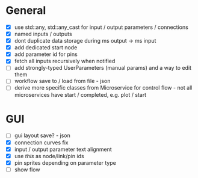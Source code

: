 # General
- [x] use std::any, std::any_cast for input / output parameters / connections
- [x] named inputs / outputs
- [x] dont duplicate data storage during ms output -> ms input
- [x] add dedicated start node
- [x] add parameter id for pins
- [x] fetch all inputs recursively when notified
- [ ] add strongly-typed UserParameters (manual params) and a way to edit them
- [ ] workflow save to / load from file - json
- [ ] derive more specific classes from Microservice for control flow - not all microservices have start / completed, e.g. plot / start

# GUI
- [ ] gui layout save? - json
- [x] connection curves fix
- [x] input / output parameter text alignment
- [x] use *this* as node/link/pin ids
- [x] pin sprites depending on parameter type
- [ ] show flow
